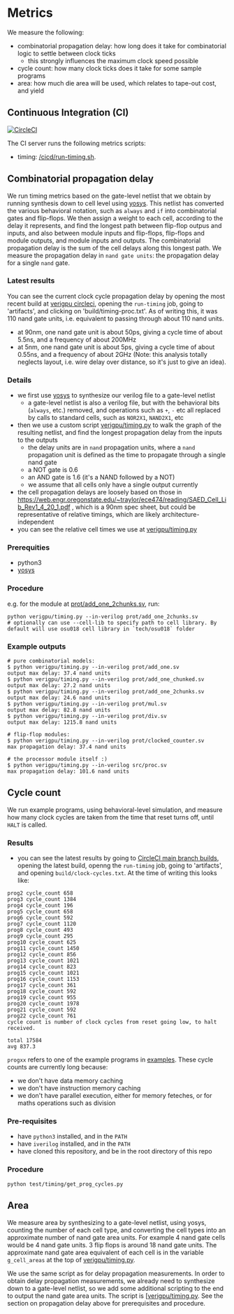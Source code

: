 # Metrics

We measure the following:
- combinatorial propagation delay: how long does it take for combinatorial logic to settle between clock ticks
    - this strongly influences the maximum clock speed possible
- cycle count: how many clock ticks does it take for some sample programs
- area: how much die area will be used, which relates to tape-out cost, and yield

## Continuous Integration (CI)

[![CircleCI](https://circleci.com/gh/hughperkins/VeriGPU/tree/main.svg?style=svg)](https://circleci.com/gh/hughperkins/VeriGPU/tree/main)

The CI server runs the following metrics scripts:
- timing: [/cicd/run-timing.sh](/cicd/run-timing.sh).

## Combinatorial propagation delay

We run timing metrics based on the gate-level netlist that we obtain by running synthesis down to cell level using [yosys](http://bygone.clairexen.net/yosys/). This netlist has converted the various behavioral notation, such as `always` and `if` into combinatorial gates and flip-flops. We then assign a weight to each cell, according to the delay it represents, and find the longest path between flip-flop outpus and inputs, and also between module inputs and flip-flops, flip-flops and module outputs, and module inputs and outputs. The combinatorial propagation delay is the sum of the cell delays along this longest path. We measure the propagation delay in `nand gate units`: the propagation delay for a single `nand` gate.

### Latest results

You can see the current clock cycle propagation delay by opening the most recent build at [verigpu circleci](https://app.circleci.com/pipelines/github/hughperkins/verigpu?branch=main&filter=all), opening the `run-timing` job, going to 'artifacts', and clicking on 'build/timing-proc.txt'. As of writing this, it was 110 nand gate units, i.e. equivalent to passing through about 110 nand units.
- at 90nm, one nand gate unit is about 50ps, giving a cycle time of about 5.5ns, and a frequency of about 200MHz
- at 5nm, one nand gate unit is about 5ps, giving a cycle time of about 0.55ns, and a frequency of about 2GHz
(Note: this analysis totally neglects layout, i.e. wire delay over distance, so it's just to give an idea).

### Details

- we first use [yosys](http://bygone.clairexen.net/yosys/) to synthesize our verilog file to a gate-level netlist
    - a gate-level netlist is also a verilog file, but with the behavioral bits (`always`, etc.) removed, and operations such as `+`, `-` etc all replaced by calls to standard cells, such as `NOR2X1`, `NAND2X1`, etc
- then we use a custom script [verigpu/timing.py](/verigpu/timing.py) to walk the graph of the resulting netlist, and find the longest propagation delay from the inputs to the outputs
    - the delay units are in `nand` propagation units, where a `nand` propagation unit is defined as the time to propagate through a single nand gate
    - a NOT gate is 0.6
    - an AND gate is 1.6 (it's a NAND followed by a NOT)
    - we assume that all cells only have a single output currently
- the cell propagation delays are loosely based on those in https://web.engr.oregonstate.edu/~traylor/ece474/reading/SAED_Cell_Lib_Rev1_4_20_1.pdf , which is a 90nm spec sheet, but could be representative of relative timings, which are likely architecture-independent
- you can see the relative cell times we use at [verigpu/timing.py](https://github.com/hughperkins/verigpu/blob/c4e37bdde601829f3959935e564503dbe30677fa/verigpu/timing.py#L25-L46)

### Prerequities

- python3
- [yosys](http://bygone.clairexen.net/yosys/)

### Procedure

e.g. for the module at [prot/add_one_2chunks.sv](/prot/add/add_one_2chunks.sv), run:

```
python verigpu/timing.py --in-verilog prot/add_one_2chunks.sv
# optionally can use --cell-lib to specify path to cell library. By default will use osu018 cell library in `tech/osu018` folder
```

### Example outputs

```
# pure combinatorial models:
$ python verigpu/timing.py --in-verilog prot/add_one.sv 
output max delay: 37.4 nand units
$ python verigpu/timing.py --in-verilog prot/add_one_chunked.sv 
output max delay: 27.2 nand units
$ python verigpu/timing.py --in-verilog prot/add_one_2chunks.sv 
output max delay: 24.6 nand units
$ python verigpu/timing.py --in-verilog prot/mul.sv 
output max delay: 82.8 nand units
$ python verigpu/timing.py --in-verilog prot/div.sv 
output max delay: 1215.8 nand units

# flip-flop modules:
$ python verigpu/timing.py --in-verilog prot/clocked_counter.sv 
max propagation delay: 37.4 nand units

# the processor module itself :)
$ python verigpu/timing.py --in-verilog src/proc.sv
max propagation delay: 101.6 nand units
```

## Cycle count

We run example programs, using behavioral-level simulation, and measure how many clock cycles are taken from the time that reset turns off, until `HALT` is called.

### Results

- you can see the latest results by going to [CircleCI main branch builds](https://app.circleci.com/pipelines/github/hughperkins/verigpu?branch=main&filter=all), opening the latest build, openng the `run-timing` job, going to 'artifacts', and opening `build/clock-cycles.txt`. At the time of writing this looks like:

```
prog2 cycle_count 658
prog3 cycle_count 1384
prog4 cycle_count 196
prog5 cycle_count 658
prog6 cycle_count 592
prog7 cycle_count 1120
prog8 cycle_count 493
prog9 cycle_count 295
prog10 cycle_count 625
prog11 cycle_count 1450
prog12 cycle_count 856
prog13 cycle_count 1021
prog14 cycle_count 823
prog15 cycle_count 1021
prog16 cycle_count 1153
prog17 cycle_count 361
prog18 cycle_count 592
prog19 cycle_count 955
prog20 cycle_count 1978
prog21 cycle_count 592
prog22 cycle_count 761
cycle count is number of clock cycles from reset going low, to halt received.

total 17584
avg 837.3
```

`progxx` refers to one of the example programs in [examples](/examples). These cycle counts are currently long because:
- we don't have data memory caching
- we don't have instruction memory caching
- we don't have parallel execution, either for memory feteches, or for maths operations such as division

### Pre-requisites

- have `python3` installed, and in the `PATH`
- have `iverilog` installed, and in the `PATH`
- have cloned this repository, and be in the root directory of this repo

### Procedure

```
python test/timing/get_prog_cycles.py
```

## Area

We measure area by synthesizing to a gate-level netlist, using yosys, counting the number of each cell type, and converting the cell types into an approximate number of nand gate area units. For example 4 nand gate cells would be 4 nand gate units. 3 flip flops is around 18 nand gate units. The approximate nand gate area equivalent of each cell is in the variable `g_cell_areas` at the top of [verigpu/timing.py](verigpu/timing.py).

We use the same script as for delay propagation measurements. In order to obtain delay propagation measurements, we already need to synthesize down to a gate-level netlist, so we add some additional scripting to the end to output the nand gate area units. The script is [[verigpu/timing.py](verigpu/timing.py). See the section on propagation delay above for prerequisites and procedure.
